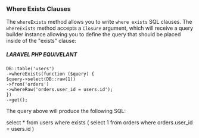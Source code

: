 ### Where Exists Clauses

The `whereExists` method allows you to write `where exists` SQL clauses. The `whereExists` method accepts a `Closure` argument, which will receive a query builder instance allowing you to define the query that should be placed inside of the "exists" clause:
##### LARAVEL PHP EQUIVELANT
```
DB::table('users')
->whereExists(function ($query) {
$query->select(DB::raw(1))
->from('orders')
->whereRaw('orders.user_id = users.id');
})
->get();
```

The query above will produce the following SQL:

select * from users
where exists (
select 1 from orders where orders.user_id = users.id
)

